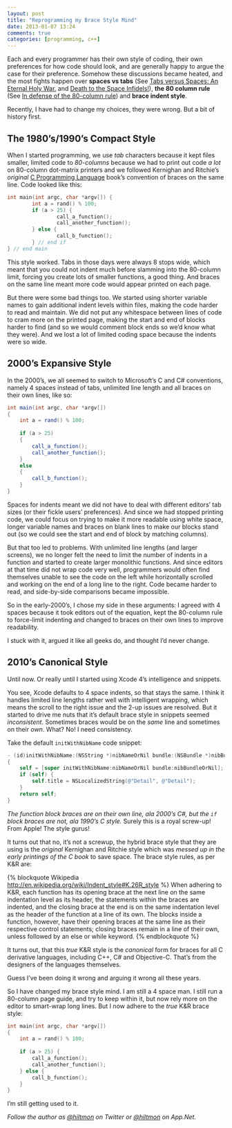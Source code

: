 ```yaml
---
layout: post
title: "Reprogramming my Brace Style Mind"
date: 2013-01-07 13:24
comments: true
categories: [programming, c++]
---
```


Each and every programmer has their own style of coding, their own preferences for how code should look, and are generally happy to argue the case for their preference. Somehow these discussions became heated, and the most fights happen over **spaces vs tabs** (See [Tabs versus Spaces: An Eternal Holy War.](http://www.jwz.org/doc/tabs-vs-spaces.html) and [Death to the Space Infidels!](http://www.codinghorror.com/blog/2009/04/death-to-the-space-infidels.html)), **the 80 column rule** (See [In defense of the 80-column rule](http://zuzu-curl.blogspot.com/2010/02/in-defense-of-80-column-rule.html)) and **brace indent style**.

Recently, I have had to change my choices, they were wrong. But a bit of history first.

## The 1980’s/1990’s Compact Style

When I started programming, we use *tab* characters because it kept files smaller, limited code to *80-columns* because we had to print out code *a lot* on 80-column dot-matrix printers and we followed Kernighan and Ritchie’s *original* [C Programming Language](http://www.amazon.com/gp/product/0131103628/ref=as_li_qf_sp_asin_il_tl?ie=UTF8&tag=hiltmon-20&linkCode=as2&camp=1789&creative=9325&creativeASIN=0131103628) book’s convention of braces on the same line. Code looked like this:

``` c
int main(int argc, char *argv[]) {
        int a = rand() % 100;
        if (a > 25) {
                call_a_function();
                call_another_function();
        } else {
                call_b_function();
        } // end if
} // end main
```

This style worked. Tabs in those days were always 8 stops wide, which meant that you could not indent much before slamming into the 80-column limit, forcing you create lots of smaller functions, a good thing. And braces on the same line meant more code would appear printed on each page.

But there were some bad things too. We started using shorter variable names to gain additional indent levels within files, making the code harder to read and maintain. We did not put any whitespace between lines of code to cram more on the printed page, making the start and end of blocks harder to find (and so we would comment block ends so we’d know what they were). And we lost a lot of limited coding space because the indents were so wide.

## 2000’s Expansive Style

In the 2000’s, we all seemed to switch to Microsoft’s C and C# conventions, namely 4 spaces instead of tabs, unlimited line length and all braces on their own lines, like so:

``` c#
int main(int argc, char *argv[])
{
    int a = rand() % 100;
	
    if (a > 25)
    {
        call_a_function();
        call_another_function();
    } 
    else
    {
        call_b_function();
    }
}
```

Spaces for indents meant we did not have to deal with different editors’ tab sizes (or their fickle users’ preferences). And since we had stopped printing code, we could focus on trying to make it more readable using white space, longer variable names and braces on blank lines to make our blocks stand out (so we could see the start and end of block by matching columns).

But that too led to problems. With unlimited line lengths (and larger screens), we no longer felt the need to limit the number of indents in a function and started to create larger monolithic functions. And since editors at that time did not wrap code very well, programmers would often find themselves unable to see the code on the left while horizontally scrolled and working on the end of a long line to the right. Code became harder to read, and side-by-side comparisons became impossible.

So in the early-2000’s, I chose my side in these arguments: I agreed with 4 spaces because it took editors out of the equation, kept the 80-column rule to force-limit indenting and changed to braces on their own lines to improve readability.

I stuck with it, argued it like all geeks do, and thought I’d never change.

## 2010’s Canonical Style

Until now. Or really until I started using Xcode 4’s intelligence and snippets.

You see, Xcode defaults to 4 space indents, so that stays the same. I think it handles limited line lengths rather well with intelligent wrapping, which means the scroll to the right issue and the 2-up issues are resolved. But it started to drive me nuts that it’s default brace style in snippets seemed *inconsistent*. Sometimes braces would be on the *same* line and sometimes on their *own*. What? No! I need consistency.

Take the default `initWithNibName` code snippet:

``` objective-c
- (id)initWithNibName:(NSString *)nibNameOrNil bundle:(NSBundle *)nibBundleOrNil
{
    self = [super initWithNibName:nibNameOrNil bundle:nibBundleOrNil];
    if (self) {
        self.title = NSLocalizedString(@"Detail", @"Detail");
    }
    return self;
}
```

*The function block braces are on their own line, ala 2000’s C#, but the `if` block braces are not, ala 1990’s C style.* Surely this is a royal screw-up! From Apple! The style gurus!

It turns out that no, it’s not a screwup, the hybrid brace style that they are using is the *original* Kernighan and Ritchie style which was *messed up in the early printings of the C book* to save space. The brace style rules, as per K&R are:

{% blockquote Wikipedia http://en.wikipedia.org/wiki/Indent_style#K.26R_style %}
When adhering to K&R, each function has its opening brace at the next line on the same indentation level as its header, the statements within the braces are indented, and the closing brace at the end is on the same indentation level as the header of the function at a line of its own. The blocks inside a function, however, have their opening braces at the same line as their respective control statements; closing braces remain in a line of their own, unless followed by an else or while keyword.
{% endblockquote %}

It turns out, that this *true* K&R style is the *canonical* form for braces for all C derivative languages, including C++, C# and Objective-C. That’s from the designers of the languages themselves.

Guess I’ve been doing it wrong and arguing it wrong all these years.

So I have changed my brace style mind. I am still a 4 space man. I still run a 80-column page guide, and try to keep within it, but now rely more on the editor to smart-wrap long lines. But I now adhere to the *true* K&R brace style:

``` c
int main(int argc, char *argv[]) 
{
    int a = rand() % 100;
		
    if (a > 25) {
        call_a_function();
        call_another_function();
    } else {
        call_b_function();
    }
}
```

I’m still getting used to it.

*Follow the author as [@hiltmon](http://https://twitter.com/hiltmon) on Twitter or [@hiltmon](http://alpha.app.net/hiltmon) on App.Net.*